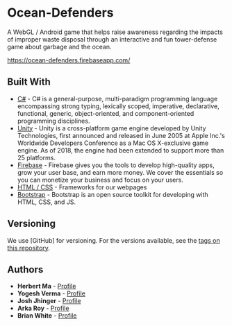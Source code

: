 # Ocean-Defenders

A WebGL / Android game that helps raise awareness regarding the impacts of improper waste disposal through an interactive and fun tower-defense game about garbage and the ocean. 

https://ocean-defenders.firebaseapp.com/


## Built With

* [C#](https://docs.microsoft.com/en-us/dotnet/csharp/programming-guide/) - C# is a general-purpose, multi-paradigm programming language encompassing strong typing, lexically scoped, imperative, declarative, functional, generic, object-oriented, and component-oriented programming disciplines.
* [Unity](https://unity.com/) - Unity is a cross-platform game engine developed by Unity Technologies, first announced and released in June 2005 at Apple Inc.'s Worldwide Developers Conference as a Mac OS X-exclusive game engine. As of 2018, the engine had been extended to support more than 25 platforms.
* [Firebase](https://firebase.google.com/docs/web/setup) - Firebase gives you the tools to develop high-quality apps, grow your user base, and earn more money. We cover the essentials so you can monetize your business and focus on your users.
* [HTML / CSS](https://www.w3schools.com/html/html_css.asp) - Frameworks for our webpages
* [Bootstrap](https://getbootstrap.com/) - Bootstrap is an open source toolkit for developing with HTML, CSS, and JS. 

## Versioning

We use [GitHub] for versioning. For the versions available, see the [tags on this repository](https://github.com/yogiduzit/Team-11-COMP-2930). 

## Authors

* **Herbert Ma** - [Profile](https://github.com/herbertmaa/)
* **Yogesh Verma** - [Profile](https://github.com/yogiduzit/)
* **Josh Jhinger** - [Profile](https://github.com/Gjhinger/)
* **Arka Roy** - [Profile](https://github.com/RoyArka)
* **Brian White** - [Profile](https://github.com/BWhite1395)


